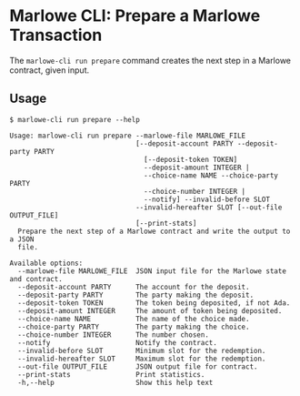 # Marlowe CLI: Prepare a Marlowe Transaction

The `marlowe-cli run prepare` command creates the next step in a Marlowe contract, given input.


## Usage

    $ marlowe-cli run prepare --help
    
    Usage: marlowe-cli run prepare --marlowe-file MARLOWE_FILE
                                   [--deposit-account PARTY --deposit-party PARTY
                                     [--deposit-token TOKEN]
                                     --deposit-amount INTEGER |
                                     --choice-name NAME --choice-party PARTY
                                     --choice-number INTEGER |
                                     --notify] --invalid-before SLOT
                                   --invalid-hereafter SLOT [--out-file OUTPUT_FILE]
                                   [--print-stats]
      Prepare the next step of a Marlowe contract and write the output to a JSON
      file.
    
    Available options:
      --marlowe-file MARLOWE_FILE  JSON input file for the Marlowe state and contract.
      --deposit-account PARTY      The account for the deposit.
      --deposit-party PARTY        The party making the deposit.
      --deposit-token TOKEN        The token being deposited, if not Ada.
      --deposit-amount INTEGER     The amount of token being deposited.
      --choice-name NAME           The name of the choice made.
      --choice-party PARTY         The party making the choice.
      --choice-number INTEGER      The number chosen.
      --notify                     Notify the contract.
      --invalid-before SLOT        Minimum slot for the redemption.
      --invalid-hereafter SLOT     Maximum slot for the redemption.
      --out-file OUTPUT_FILE       JSON output file for contract.
      --print-stats                Print statistics.
      -h,--help                    Show this help text
